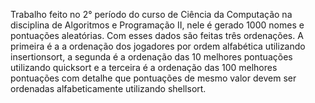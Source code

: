 Trabalho feito no 2° período do curso de Ciência da Computação na disciplina de Algoritmos e Programação II, nele é gerado 1000 nomes e pontuações aleatórias. Com esses dados são feitas três ordenações. A primeira é a a ordenação dos jogadores por ordem alfabética utilizando insertionsort, a segunda é a ordenação das 10 melhores pontuações utilizando quicksort e a terceira é a ordenação das 100 melhores pontuações com detalhe que pontuações de mesmo valor devem ser ordenadas alfabeticamente utilizando shellsort. 
